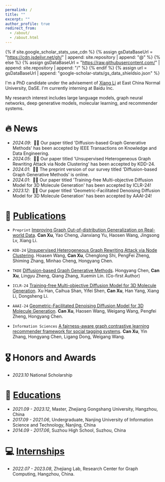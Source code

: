 ```yaml
---
permalink: /
title: ""
excerpt: ""
author_profile: true
redirect_from: 
  - /about/
  - /about.html
---
```


{% if site.google_scholar_stats_use_cdn %}
{% assign gsDataBaseUrl = "https://cdn.jsdelivr.net/gh/" | append: site.repository | append: "@" %}
{% else %}
{% assign gsDataBaseUrl = "https://raw.githubusercontent.com/" | append: site.repository | append: "/" %}
{% endif %}
{% assign url = gsDataBaseUrl | append: "google-scholar-stats/gs_data_shieldsio.json" %}

<span class='anchor' id='about-me'></span>

I'm a PhD candidate under the advisement of [Xiang Li](https://lixiang3776.github.io/) at East China Normal University, DaSE. I'm currently interning at Baidu Inc.

My research interest includes large language models, graph neural networks, deep generative models, molecular learning, and recommender systems. 

[//]: # (Check out my published papers at <a href='https://scholar.google.com/citations?user=6tJ39VAAAAAJ'><img src="https://img.shields.io/endpoint?url={{ url | url_encode }}&logo=Google%20Scholar&labelColor=f6f6f6&color=9cf&style=flat&label=citations"></a>. )

[//]: # (I have published papers with total <a href='https://scholar.google.)

[//]: # (com/citations?user=6tJ39VAAAAAJ'>google scholar citations <strong><span id='total_cit'>260000+</span></strong></a> )

[//]: # (&#40;You can also use google scholar badge <a href='https://scholar.google.com/citations?user=6tJ39VAAAAAJ'><img src="https://img.shields.io/endpoint?url={{ url | url_encode }}&logo=Google%20Scholar&labelColor=f6f6f6&color=9cf&style=flat&label=citations"></a>&#41;.)


# 🔥 News
- *2024.09*: &nbsp;🎉🎉 Our paper titled 'Diffusion-based Graph Generative Methods' has been accepted by IEEE Transactions on Knowledge and Data Engineering.
- *2024.05*: &nbsp;🎉🎉 Our paper titled 'Unsupervised Heterogeneous Graph Rewriting Attack via Node Clustering' has been accepted by KDD-24.
- *2024.01*: &nbsp;🎉🎉 The preprint version of our survey titled 'Diffusion-based Graph Generative Methods' is online.
- *2024.01*: &nbsp;🎉🎉 Our paper titled 'Training-free Multi-objective Diffusion Model for 3D Molecule Generation' has been accepted by ICLR-24!
- *2023.12*: &nbsp;🎉🎉 Our paper titled 'Geometric-Facilitated Denoising Diffusion Model for 3D Molecule Generation' has been accepted by AAAI-24!

[//]: # (- *2022.02*: &nbsp;🎉🎉 Lorem ipsum dolor sit amet, consectetur adipiscing elit. Vivamus ornare aliquet ipsum, ac tempus justo dapibus sit amet. )

# 📝 [Publications](/publications)
- ``Preprint`` [Improving Graph Out-of-distribution Generalization on Real-world Data](https://arxiv.org/abs/2407.10204). **Can Xu**, Yao Cheng, Jianxiang Yu, Haosen Wang, Jingsong Lv, Xiang Li.

- ``KDD-24`` [Unsupervised Heterogeneous Graph Rewriting Attack via Node Clustering](https://openreview.net/forum?id=mhWoMQ3OBz). Hoasen Wang, **Can Xu**, Chenglong Shi,  PengFei Zheng, Shiming Zhang, Minhao Cheng, Hongyang Chen.

- ``TKDE`` [Diffusion-based Graph Generative Methods](https://doi.org/10.1109/TKDE.2024.3466301). Hongyang Chen, **Can Xu**, Lingyu Zheng, Qiang Zhang, Xuemin Lin. (Co-first Author)

- ``ICLR-24`` [Training-free Multi-objective Diffusion Model for 3D Molecule Generation](https://openreview.net/forum?id=X41c4uB4k0). Xu Han, Caihua Shan, Yifei Shen, **Can Xu**, Han Yang, Xiang Li, Dongsheng Li.

- ``AAAI-24`` [Geometric-Facilitated Denoising Diffusion Model for 3D Molecule Generation](https://doi.org/10.1609/aaai.v38i1.27787). **Can Xu**, Haosen Wang, Weigang Wang, Pengfei Zheng, Hongyang Chen. 

- ``Information Sciences`` [A fairness-aware graph contrastive learning recommender framework for social tagging systems](https://www.sciencedirect.com/science/article/pii/S0020025523006497). **Can Xu**, Yin Zhang, Hongyang Chen, Ligang Dong, Weigang Wang.

# 🎖 Honors and Awards
- *2023.10* National Scholarship 
 
# 📖 [Educations](/educations)
- *2021.09 - 2023.12*, Master, Zhejiang Gongshang University, Hangzhou, China
- *2017.09 - 2021.06*, Undergraduate, Nanjing University of Information Science and Technology, Nanjing, China
- *2014.09 - 2017.06*, Suzhou High School, Suzhou, China

[//]: # (# 💬 Invited Talks)

[//]: # (- *2021.06*, Lorem ipsum dolor sit amet, consectetur adipiscing elit. Vivamus ornare aliquet ipsum, ac tempus justo dapibus sit amet. )

[//]: # (- *2021.03*, Lorem ipsum dolor sit amet, consectetur adipiscing elit. Vivamus ornare aliquet ipsum, ac tempus justo dapibus sit amet.  \| [\[video\]]&#40;https://github.com/&#41;)

# 💻 [Internships](/internships)
- *2022.07 - 2023.08*, Zhejiang Lab, Research Center for Graph Computing, Hangzhou, China.
